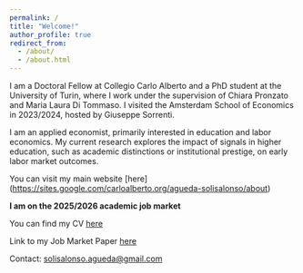 ```yaml
---
permalink: /
title: "Welcome!"
author_profile: true
redirect_from: 
  - /about/
  - /about.html
---
```


I am a Doctoral Fellow at Collegio Carlo Alberto and a PhD student at the University of Turin, where I work under the supervision of Chiara Pronzato and Maria Laura Di Tommaso. I visited the Amsterdam School of Economics in 2023/2024, hosted by Giuseppe Sorrenti. 

I am an applied economist, primarily interested in education and labor economics. My current research explores the impact of signals in higher education, such as academic distinctions or institutional prestige, on early labor market outcomes.

You can visit my main website [here] (https://sites.google.com/carloalberto.org/agueda-solisalonso/about)

**I am on the 2025/2026 academic job market**


You can find my CV [here]()

Link to my Job Market Paper [here]()

Contact: solisalonso.agueda@gmail.com
